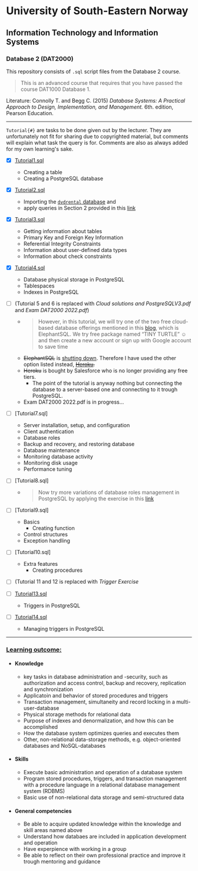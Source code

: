# University of South-Eastern Norway
## Information Technology and Information Systems
### Database 2 (DAT2000)

This repository consists of `.sql` script files from the Database 2 course.

> This is an advanced course that requires that you have passed the course DAT1000 Database 1.

Literature: Connolly T. and Begg C. (2015) _Database Systems: A Practical Approach to Design, Implementation, and Management._ 6th. edition, Pearson Education. 

---

`Tutorial{#}` are tasks to be done given out by the lecturer. They are unfortunately not fit for sharing due to copyrighted material, but comments will explain what task the query is for. Comments are also as always added for my own learning's sake.

- [x] [Tutorial1.sql](https://github.com/Scandiking/DAT2K_tutorials/blob/main/Tutorial1.sql)

  - Creating a table
  - Creating a PostgreSQL database


 - [x] [Tutorial2.sql](https://github.com/Scandiking/DAT2K_tutorials/blob/main/Tutorial2.sql)

   - Importing the [`dvdrental` database](https://www.postgresqltutorial.com/postgresql-getting-started/postgresql-sample-database/) and
   - apply queries in Section 2 provided in this [link](https://postgresqltutorial.com)


- [x] [Tutorial3.sql](https://github.com/Scandiking/DAT2K_tutorials/blob/main/Tutorial3.sql)
  
   - Getting information about tables
   - Primary Key and Foreign Key Information
   - Referential Integrity Constraints
   - Information about user-defined data types
   - Information about check constraints


- [x] [Tutorial4.sql](https://github.com/Scandiking/DAT2K_tutorials/blob/main/Tutorial4.sql)
  - Database physical storage in PostgreSQL
  - Tablespaces
  - Indexes in PostgreSQL
    
    
- [ ] (Tutorial 5 and 6 is replaced with _Cloud solutions and PostgreSQLV3.pdf_ and _Exam DAT2000 2022.pdf_)
  - >However, in this tutorial, we will try one of the two free cloud-based database offerings mentioned in 
this [blog](https://www.dbi-services.com/blog/a-free-postgresql-cloud-database/), which is ElephantSQL. We try free package named “TINY TURTLE” ☺ and then create a new 
account or sign up with Google account to save time
  - ~~ElephantSQL~~ is [shutting down](https://www.elephantsql.com/blog/end-of-life-announcement.html). Therefore I have used the other option listed instead, ~~[Heroku](https://www.heroku.com/).~~
  - ~~Heroku~~ is bought by Salesforce who is no longer providing any free tiers.
    - The point of the tutorial is anyway nothing but connecting the database to a server-based one and connecting to it trough PostgreSQL.
  - Exam DAT2000 2022.pdf is in progress...

- [ ] [Tutorial7.sql]
  - Server installation, setup, and configuration
  - Client authentication
  - Database roles
  - Backup and recovery, and restoring database
  - Database maintenance
  - Monitoring database activity
  - Monitoring disk usage
  - Performance tuning
    
- [ ] [Tutorial8.sql]
  - > Now try more variations of database roles management in PostgreSQL by applying the exercise in this [link](http://www.postgresqltutorial.com/postgresql-roles/)
    
- [ ] [Tutorial9.sql]
  - Basics 
    - Creating function
  - Control structures
  - Exception handling 

- [ ] [Tutorial10.sql]
  - Extra features
    - Creating procedures 

- [ ] (Tutorial 11 and 12 is replaced with _Trigger Exercise_ 
 
- [ ] [Tutorial13.sql]()
  - Triggers in PostgreSQL

- [ ] [Tutorial14.sql]()
  - Managing triggers in PostgreSQL

---

### [Learning outcome:](https://www.usn.no/english/academics/study-and-courseplans/#/emne/DAT2000_1_2024_V%C3%85R)
- #### Knowledge
  - key tasks in database administration and -security, such as authorization and access control, backup and recovery, replication and synchronization
  - Applicatoin and behavior of stored procedures and triggers
  - Transaction management, simultaneity and record locking in a multi-user-database
  - Physical storage methods for relational data
  - Purpose of indexes and denormalization, and how this can be accomplished
  - How the database system optimizes queries and executes them
  - Other, non-relational data-storage methods, e.g. object-oriented databases and NoSQL-databases

- #### Skills
  - Execute basic administration and operation of a database system
  - Program stored procedures, triggers, and transaction management with a procedure language in a relational database management system (RDBMS)
  - Basic use of non-relational data storage and semi-structured data

- #### General competencies
  - Be able to acquire updated knowledge within the knowledge and skill areas named above
  - Understand how databaes are included in application development and operation
  - Have experpience with working in a group
  - Be able to reflect on their own professional practice and improve it trough mentoring and guidance
